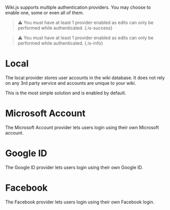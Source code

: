 <!-- TITLE: Authentication -->
<!-- SUBTITLE: How to setup authentication on your wiki. -->

Wiki.js supports multiple authentication providers. You may choose to enable one, some or even all of them.

> :warning: You must have at least 1 provider enabled as edits can only be performed while authenticated.
{.is-success}

> :warning: You must have at least 1 provider enabled as edits can only be performed while authenticated.
{.is-info}
# Local
The local provider stores user accounts in the wiki database. It does not rely on any 3rd party service and accounts are unique to your wiki.

This is the most simple solution and is enabled by default.
# Microsoft Account
The Microsoft Account provider lets users login using their own Microsoft account.
# Google ID
The Google ID provider lets users login using their own Google ID.
# Facebook
The Facebook provider lets users login using their own Facebook login.